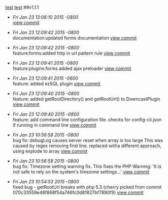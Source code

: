 


[test](#)
[test]("http://github.com/simpliwp/downcastwp/commit/f2be106f0a2106f52b0d7540255694de98028b18")
##v1.1.1

* *Fri Jan 23 13:06:10 2015 -0800*  
[view commit]("http://github.com/simpliwp/downcastwp/commit/f2be106f0a2106f52b0d7540255694de98028b18") 

* *Fri Jan 23 12:09:42 2015 -0800*  
documentation:updated forms documentation 
[view commit]("http://github.com/simpliwp/downcastwp/commit/776fb217095239451df656a0ac0b628be58a153e") 

* *Fri Jan 23 12:09:42 2015 -0800*  
feature:forms:added http in url pattern rule 
[view commit]("http://github.com/simpliwp/downcastwp/commit/80bce775b55d5b171c9e85c2226eba370a2db8fb") 

* *Fri Jan 23 12:09:41 2015 -0800*  
feature:plugins:forms added ajax preloader 
[view commit]("http://github.com/simpliwp/downcastwp/commit/be069147b0070efee738e621969607e2fbd1503a") 

* *Fri Jan 23 12:09:41 2015 -0800*  
feature: added ezSQL plugin 
[view commit]("http://github.com/simpliwp/downcastwp/commit/e7c5875d1367ec173ec45a99cf155077e9ff94af") 

* *Fri Jan 23 12:09:40 2015 -0800*  
feature: added getRootDirectory() and getRootUrl() to DowncastPlugin 
[view commit]("http://github.com/simpliwp/downcastwp/commit/ba8f44a698ce17400e47c5c34809483b6b73b50f") 

* *Fri Jan 23 12:09:40 2015 -0800*  
feature: add command line configuration file. checks for config-cli.json if running in command line 
[view commit]("http://github.com/simpliwp/downcastwp/commit/93cc582fe7fa0474af81c30c0659c1ebe1532d57") 

* *Fri Jan 23 10:56:58 2015 -0800*  
bug fix: debugLog causes server reset when array is too large This was caused by regex removing first line. replaced witha  different approach, using explode to array 
[view commit]("http://github.com/simpliwp/downcastwp/commit/0af8f715cac3383ec436ed11178af6b5e9138a90") 

* *Fri Jan 23 10:56:58 2015 -0800*  
bug fix: Timezone setting warning fix. This fixes the PHP Warning: 'It is not safe to rely on the system's timezone settings...' 
[view commit]("http://github.com/simpliwp/downcastwp/commit/e36c49e083482c0da2771d9c71cf5ba74a44746f") 

* *Fri Jan 23 10:54:53 2015 -0800*  
fixed bug - getRootUrl breaks with php 5.3 (cherry picked from commit 070c33559e48f868f54a746fc0d81827bf7890f9) 
[view commit]("http://github.com/simpliwp/downcastwp/commit/6139fc97d1bb28b0de1158bdd64786fb26f566f6") 
